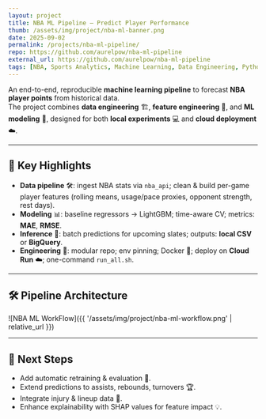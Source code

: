 ```yaml
---
layout: project
title: NBA ML Pipeline — Predict Player Performance
thumb: /assets/img/project/nba-ml-banner.png
date: 2025-09-02
permalink: /projects/nba-ml-pipeline/
repo: https://github.com/aurelpow/nba-ml-pipeline
external_url: https://github.com/aurelpow/nba-ml-pipeline
tags: [NBA, Sports Analytics, Machine Learning, Data Engineering, Python, Google Cloud, Docker]
---
```


An end-to-end, reproducible **machine learning pipeline** to forecast **NBA player points** from historical data.  
The project combines **data engineering** 🏗️, **feature engineering** 🧩, and **ML modeling** 🤖, designed for both **local experiments** 💻 and **cloud deployment** ☁️.

---

## 🔑 Key Highlights
- **Data pipeline** 🛠️: ingest NBA stats via `nba_api`; clean & build per-game player features (rolling means, usage/pace proxies, opponent strength, rest days).
- **Modeling** 📊: baseline regressors → LightGBM; time-aware CV; metrics: **MAE**, **RMSE**.
- **Inference** 🚀: batch predictions for upcoming slates; outputs: **local CSV** or **BigQuery**.
- **Engineering** 🧱: modular repo; env pinning; Docker 🐳; deploy on **Cloud Run** ☁️; one-command `run_all.sh`.

---

## 🛠️ Pipeline Architecture

![NBA ML WorkFlow]({{ '/assets/img/project/nba-ml-workflow.png' | relative_url }})

---
## 🔮 Next Steps

- Add automatic retraining & evaluation 🔁.
- Extend predictions to assists, rebounds, turnovers 🏆.
- Integrate injury & lineup data 🏥.
- Enhance explainability with SHAP values for feature impact 💡.